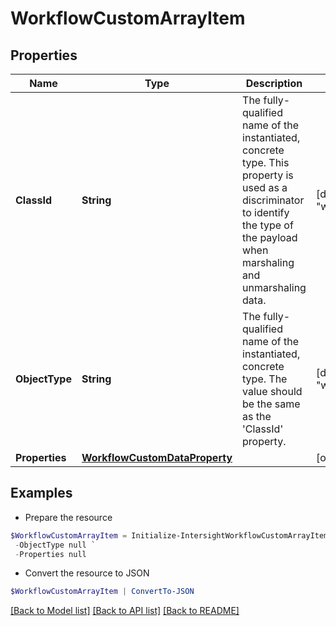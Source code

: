# WorkflowCustomArrayItem
## Properties

Name | Type | Description | Notes
------------ | ------------- | ------------- | -------------
**ClassId** | **String** | The fully-qualified name of the instantiated, concrete type. This property is used as a discriminator to identify the type of the payload when marshaling and unmarshaling data. | [default to "workflow.CustomArrayItem"]
**ObjectType** | **String** | The fully-qualified name of the instantiated, concrete type. The value should be the same as the &#39;ClassId&#39; property. | [default to "workflow.CustomArrayItem"]
**Properties** | [**WorkflowCustomDataProperty**](WorkflowCustomDataProperty.md) |  | [optional] 

## Examples

- Prepare the resource
```powershell
$WorkflowCustomArrayItem = Initialize-IntersightWorkflowCustomArrayItem  -ClassId null `
 -ObjectType null `
 -Properties null
```

- Convert the resource to JSON
```powershell
$WorkflowCustomArrayItem | ConvertTo-JSON
```

[[Back to Model list]](../README.md#documentation-for-models) [[Back to API list]](../README.md#documentation-for-api-endpoints) [[Back to README]](../README.md)

